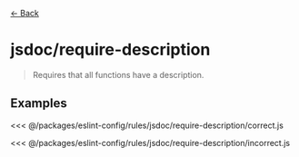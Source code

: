 [&#x2190; Back](./)
# jsdoc/require-description <badge text="warn" type="warn" vertical="middle"/>

> Requires that all functions have a description.


## Examples

<code-highlight>
 
<div slot="correct">

<<< @/packages/eslint-config/rules/jsdoc/require-description/correct.js

</div>

 
<div slot="incorrect">

<<< @/packages/eslint-config/rules/jsdoc/require-description/incorrect.js

</div>

 
</code-highlight>

